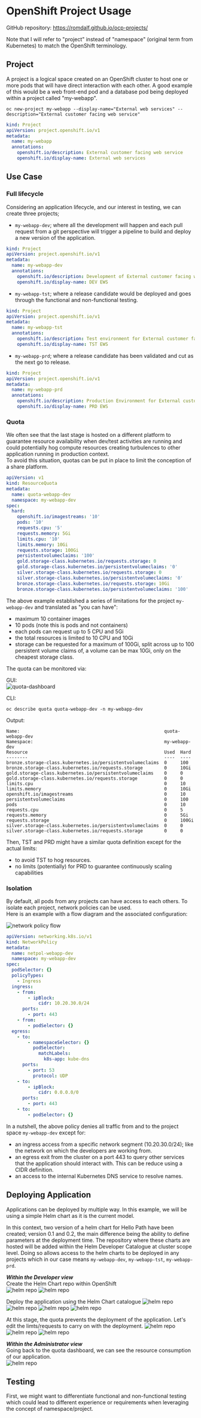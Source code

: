 # OpenShift Project Usage
GitHub repository: https://romdalf.github.io/ocp-projects/ 

Note that I will refer to "project" instead of "namespace" (original term from Kubernetes) to match the OpenShift terminology. 

## Project
A project is a logical space created on an OpenShift cluster to host one or more pods that will have direct interaction with each other. 
A good example of this would be a web front-end pod and a database pod being deployed within a project called "my-webapp".

```
oc new-project my-webapp --display-name="External web services" --description="External customer facing web service" 
```

```YAML
kind: Project
apiVersion: project.openshift.io/v1
metadata:
  name: my-webapp
  annotations:
    openshift.io/description: External customer facing web service
    openshift.io/display-name: External web services
```

## Use Case

### Full lifecycle
Considering an application lifecycle, and our interest in testing, we can create three projects;   
* ```my-webapp-dev```; where all the development will happen and each pull request from a git perspective will trigger a pipeline to build and deploy a new version of the application.

```YAML
kind: Project
apiVersion: project.openshift.io/v1
metadata:
  name: my-webapp-dev
  annotations:
    openshift.io/description: Development of External customer facing web service
    openshift.io/display-name: DEV EWS
```

* ```my-webapp-tst```; where a release candidate would be deployed and goes through the functional and non-functional testing.

```YAML
kind: Project
apiVersion: project.openshift.io/v1
metadata:
  name: my-webapp-tst
  annotations:
    openshift.io/description: Test environment for External customer facing web service
    openshift.io/display-name: TST EWS
```
  
* ```my-webapp-prd```; where a release candidate has been validated and cut as the next go to release.

```YAML
kind: Project
apiVersion: project.openshift.io/v1
metadata:
  name: my-webapp-prd
  annotations:
    openshift.io/description: Production Environment for External customer facing web service
    openshift.io/display-name: PRD EWS
```

### Quota
We often see that the last stage is hosted on a different platform to guarantee resource availability when dev/test activities are running and could potentially hog compute resources creating turbulences to other application running in production context.  
To avoid this situation, quotas can be put in place to limit the conception of a share platform. 

```YAML
apiVersion: v1
kind: ResourceQuota
metadata:
  name: quota-webapp-dev
  namespace: my-webapp-dev
spec:
  hard:
    openshift.io/imagestreams: '10'
    pods: '10'
    requests.cpu: '5'
    requests.memory: 5Gi
    limits.cpu: '10'
    limits.memory: 10Gi
    requests.storage: 100Gi
    persistentvolumeclaims: '100'
    gold.storage-class.kubernetes.io/requests.storage: 0
    gold.storage-class.kubernetes.io/persistentvolumeclaims: '0'
    silver.storage-class.kubernetes.io/requests.storage: 0
    silver.storage-class.kubernetes.io/persistentvolumeclaims: '0'
    bronze.storage-class.kubernetes.io/requests.storage: 10Gi
    bronze.storage-class.kubernetes.io/persistentvolumeclaims: '100'    
```
The above example established a series of limitations for the project ```my-webapp-dev``` and translated as "you can have":  
* maximum 10 container images
* 10 pods (note this is pods and not containers)
* each pods can request up to 5 CPU and 5Gi
* the total resources is limited to 10 CPU and 10Gi
* storage can be requested for a maximum of 100Gi, split across up to 100 persistent volume claims of, a volume can be max 10Gi, only on the cheapest storage class.

The quota can be monitored via:

GUI:  
![quota-dashboard](images/quota-dashboard.png)

CLI:
```
oc describe quota quota-webapp-dev -n my-webapp-dev
```
Output:
```
Name:                                                      quota-webapp-dev
Namespace:                                                 my-webapp-dev
Resource                                                   Used  Hard
--------                                                   ----  ----
bronze.storage-class.kubernetes.io/persistentvolumeclaims  0     100
bronze.storage-class.kubernetes.io/requests.storage        0     10Gi
gold.storage-class.kubernetes.io/persistentvolumeclaims    0     0
gold.storage-class.kubernetes.io/requests.storage          0     0
limits.cpu                                                 0     10
limits.memory                                              0     10Gi
openshift.io/imagestreams                                  0     10
persistentvolumeclaims                                     0     100
pods                                                       0     10
requests.cpu                                               0     5
requests.memory                                            0     5Gi
requests.storage                                           0     100Gi
silver.storage-class.kubernetes.io/persistentvolumeclaims  0     0
silver.storage-class.kubernetes.io/requests.storage        0     0
```

Then, TST and PRD might have a similar quota definition except for the actual limits:
* to avoid TST to hog resources.
* no limits (potentially) for PRD to guarantee continuously scaling capabilities

### Isolation
By default, all pods from any projects can have access to each others. To isolate each project, network policies can be used.  
Here is an example with a flow diagram and the associated configuration:

![network policy flow](images/networkpolicy-flow.png)

```yaml
apiVersion: networking.k8s.io/v1
kind: NetworkPolicy
metadata:
  name: netpol-webapp-dev
  namespace: my-webapp-dev
spec:
  podSelector: {}
  policyTypes:
    - Ingress
  ingress:
    - from:
        - ipBlock:
            cidr: 10.20.30.0/24
      ports:
        - port: 443
    - from:
        - podSelector: {}
  egress:
    - to:
        - namespaceSelector: {}
          podSelector:
            matchLabels:
              k8s-app: kube-dns
      ports:
        - port: 53
          protocol: UDP
    - to:
        - ipBlock:
            cidr: 0.0.0.0/0
      ports:
        - port: 443
    - to:
        - podSelector: {}
```
In  a nutshell, the above policy denies all traffic from and to the project space ```my-webapp-dev``` except for:  
- an ingress access from a specific network segment (10.20.30.0/24); like the network on which the developers are working from.
- an egress exit from the cluster on a port 443 to query other services that the application should interact with. This can be reduce using a CIDR definition.
- an access to the internal Kubernetes DNS service to resolve names.

## Deploying Application
Applications can be deployed by multiple way. In this example, we will be using a simple Helm chart as it is the current model. 

In this context, two version of a helm chart for Hello Path have been created; version 0.1 and 0.2, the main difference being the ability to define parameters at the deployment time.
The repository where these charts are hosted will be added within the Helm Developer Catalogue at cluster scope level. Doing so allows access to the helm charts to be deployed in any projects which in our case means ```my-webapp-dev```, ```my-webapp-tst```, ```my-webapp-prd```.

***Within the Developer view***   
Create the Helm Chart repo within OpenShift  
![helm repo](images/helm-repo-01.png)
![helm repo](images/helm-repo-02.png)

Deploy the application using the Helm Chart catalogue
![helm repo](images/helm-deploy-01.png)
![helm repo](images/helm-deploy-02.png)
![helm repo](images/helm-deploy-03.png)
![helm repo](images/helm-deploy-04.png)

At this stage, the quota prevents the deployment of the application. Let's edit the limts/requests to carry on with the deployment.
![helm repo](images/helm-deployed-quota-01.png)
![helm repo](images/helm-deployed-quota-02.png)
![helm repo](images/helm-deployed-quota-03.png)

***Within the Administrator view***    
Going back to the quota dashboard, we can see the resource consumption of our application.  
![helm repo](images/helm-deployed-quota-04.png)



## Testing
First, we might want to differentiate functional and non-functional testing which could lead to different experience or requirements when leveraging the concept of namespace/project. 
